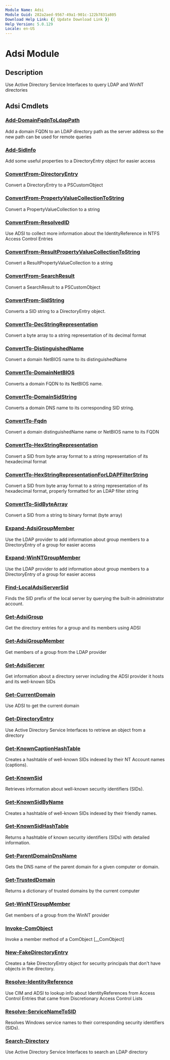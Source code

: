 ```yaml
---
Module Name: Adsi
Module Guid: 282a2aed-9567-49a1-901c-122b7831a805
Download Help Link: {{ Update Download Link }}
Help Version: 5.0.129
Locale: en-US
---
```


# Adsi Module
## Description
Use Active Directory Service Interfaces to query LDAP and WinNT directories

## Adsi Cmdlets
### [Add-DomainFqdnToLdapPath](docs\en-US/Add-DomainFqdnToLdapPath.md)
Add a domain FQDN to an LDAP directory path as the server address so the new path can be used for remote queries

### [Add-SidInfo](docs\en-US/Add-SidInfo.md)
Add some useful properties to a DirectoryEntry object for easier access

### [ConvertFrom-DirectoryEntry](docs\en-US/ConvertFrom-DirectoryEntry.md)
Convert a DirectoryEntry to a PSCustomObject

### [ConvertFrom-PropertyValueCollectionToString](docs\en-US/ConvertFrom-PropertyValueCollectionToString.md)
Convert a PropertyValueCollection to a string

### [ConvertFrom-ResolvedID](docs\en-US/ConvertFrom-ResolvedID.md)
Use ADSI to collect more information about the IdentityReference in NTFS Access Control Entries

### [ConvertFrom-ResultPropertyValueCollectionToString](docs\en-US/ConvertFrom-ResultPropertyValueCollectionToString.md)
Convert a ResultPropertyValueCollection to a string

### [ConvertFrom-SearchResult](docs\en-US/ConvertFrom-SearchResult.md)
Convert a SearchResult to a PSCustomObject

### [ConvertFrom-SidString](docs\en-US/ConvertFrom-SidString.md)
Converts a SID string to a DirectoryEntry object.

### [ConvertTo-DecStringRepresentation](docs\en-US/ConvertTo-DecStringRepresentation.md)
Convert a byte array to a string representation of its decimal format

### [ConvertTo-DistinguishedName](docs\en-US/ConvertTo-DistinguishedName.md)
Convert a domain NetBIOS name to its distinguishedName

### [ConvertTo-DomainNetBIOS](docs\en-US/ConvertTo-DomainNetBIOS.md)
Converts a domain FQDN to its NetBIOS name.

### [ConvertTo-DomainSidString](docs\en-US/ConvertTo-DomainSidString.md)
Converts a domain DNS name to its corresponding SID string.

### [ConvertTo-Fqdn](docs\en-US/ConvertTo-Fqdn.md)
Convert a domain distinguishedName name or NetBIOS name to its FQDN

### [ConvertTo-HexStringRepresentation](docs\en-US/ConvertTo-HexStringRepresentation.md)
Convert a SID from byte array format to a string representation of its hexadecimal format

### [ConvertTo-HexStringRepresentationForLDAPFilterString](docs\en-US/ConvertTo-HexStringRepresentationForLDAPFilterString.md)
Convert a SID from byte array format to a string representation of its hexadecimal format, properly formatted for an LDAP filter string

### [ConvertTo-SidByteArray](docs\en-US/ConvertTo-SidByteArray.md)
Convert a SID from a string to binary format (byte array)

### [Expand-AdsiGroupMember](docs\en-US/Expand-AdsiGroupMember.md)
Use the LDAP provider to add information about group members to a DirectoryEntry of a group for easier access

### [Expand-WinNTGroupMember](docs\en-US/Expand-WinNTGroupMember.md)
Use the LDAP provider to add information about group members to a DirectoryEntry of a group for easier access

### [Find-LocalAdsiServerSid](docs\en-US/Find-LocalAdsiServerSid.md)
Finds the SID prefix of the local server by querying the built-in administrator account.

### [Get-AdsiGroup](docs\en-US/Get-AdsiGroup.md)
Get the directory entries for a group and its members using ADSI

### [Get-AdsiGroupMember](docs\en-US/Get-AdsiGroupMember.md)
Get members of a group from the LDAP provider

### [Get-AdsiServer](docs\en-US/Get-AdsiServer.md)
Get information about a directory server including the ADSI provider it hosts and its well-known SIDs

### [Get-CurrentDomain](docs\en-US/Get-CurrentDomain.md)
Use ADSI to get the current domain

### [Get-DirectoryEntry](docs\en-US/Get-DirectoryEntry.md)
Use Active Directory Service Interfaces to retrieve an object from a directory

### [Get-KnownCaptionHashTable](docs\en-US/Get-KnownCaptionHashTable.md)
Creates a hashtable of well-known SIDs indexed by their NT Account names (captions).

### [Get-KnownSid](docs\en-US/Get-KnownSid.md)
Retrieves information about well-known security identifiers (SIDs).

### [Get-KnownSidByName](docs\en-US/Get-KnownSidByName.md)
Creates a hashtable of well-known SIDs indexed by their friendly names.

### [Get-KnownSidHashTable](docs\en-US/Get-KnownSidHashTable.md)
Returns a hashtable of known security identifiers (SIDs) with detailed information.

### [Get-ParentDomainDnsName](docs\en-US/Get-ParentDomainDnsName.md)
Gets the DNS name of the parent domain for a given computer or domain.

### [Get-TrustedDomain](docs\en-US/Get-TrustedDomain.md)
Returns a dictionary of trusted domains by the current computer

### [Get-WinNTGroupMember](docs\en-US/Get-WinNTGroupMember.md)
Get members of a group from the WinNT provider

### [Invoke-ComObject](docs\en-US/Invoke-ComObject.md)
Invoke a member method of a ComObject [__ComObject]

### [New-FakeDirectoryEntry](docs\en-US/New-FakeDirectoryEntry.md)
Creates a fake DirectoryEntry object for security principals that don't have objects in the directory.

### [Resolve-IdentityReference](docs\en-US/Resolve-IdentityReference.md)
Use CIM and ADSI to lookup info about IdentityReferences from Access Control Entries that came from Discretionary Access Control Lists

### [Resolve-ServiceNameToSID](docs\en-US/Resolve-ServiceNameToSID.md)
Resolves Windows service names to their corresponding security identifiers (SIDs).

### [Search-Directory](docs\en-US/Search-Directory.md)
Use Active Directory Service Interfaces to search an LDAP directory


